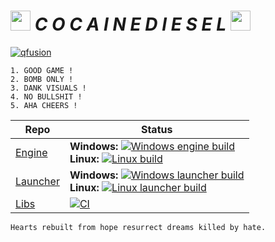 # <img src="https://cdn.discordapp.com/attachments/784554619627110400/873509311010201610/icon.png" width=32> ___C O C A I N E D I E S E L___ <img src="https://cdn.discordapp.com/attachments/784554619627110400/873509311010201610/icon.png" width=32>

[![qfusion](https://i.imgur.com/XGsXu5w.png)](https://github.com/qfusion)

    1. GOOD GAME !
    2. BOMB ONLY !
    3. DANK VISUALS !
    4. NO BULLSHIT !
    5. AHA CHEERS !

| Repo | Status |
| --- | --- |
| [Engine](https://github.com/mikejsavage/cocainediesel) | **Windows:** [![Windows engine build](https://ci.appveyor.com/api/projects/status/gm4uucsa58bpgx57?svg=true)](https://ci.appveyor.com/project/mikejsavage/cocainediesel-windows)<br>**Linux:** [![Linux build](https://ci.appveyor.com/api/projects/status/5w58n5uk3dfekm1m?svg=true)](https://ci.appveyor.com/project/mikejsavage/cocainediesel-linux) |
| [Launcher](https://github.com/mikejsavage/cocainediesel-launcher) | **Windows:** [![Windows launcher build](https://ci.appveyor.com/api/projects/status/0xprq9d61lojw3yn?svg=true)](https://ci.appveyor.com/project/mikejsavage/cocainediesel-launcher-windows)<br>**Linux:** [![Linux launcher build](https://ci.appveyor.com/api/projects/status/bj5c143bdn2juabl?svg=true)](https://ci.appveyor.com/project/mikejsavage/cocainediesel-launcher-linux) |
| [Libs](https://github.com/mikejsavage/cocainediesel-libs) | [![CI](https://api.cirrus-ci.com/github/mikejsavage/cocainediesel-libs.svg)](https://cirrus-ci.com/github/mikejsavage/cocainediesel-libs) |


`Hearts rebuilt from hope resurrect dreams killed by hate.`
